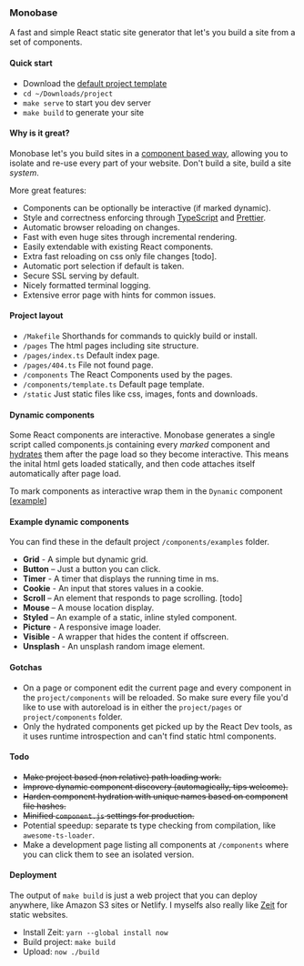 ### Monobase

A fast and simple React static site generator that let's you build a site from a set of components.

#### Quick start

* Download the [default project template](https://raw.githubusercontent.com/koenbok/monobase/master/project.zip)
* `cd ~/Downloads/project`
* `make serve` to start you dev server
* `make build` to generate your site

#### Why is it great?

Monobase let's you build sites in a [component based way](https://reactjs.org/docs/react-component.html), allowing you to isolate and re-use every part of your website. Don't build a site, build a site _system_.

More great features:

* Components can be optionally be interactive (if marked dynamic).
* Style and correctness enforcing through [TypeScript](https://www.typescriptlang.org/) and [Prettier](https://prettier.io/).
* Automatic browser reloading on changes.
* Fast with even huge sites through incremental rendering.
* Easily extendable with existing React components.
* Extra fast reloading on css only file changes [todo].
* Automatic port selection if default is taken.
* Secure SSL serving by default.
* Nicely formatted terminal logging.
* Extensive error page with hints for common issues.

#### Project layout

* `/Makefile` Shorthands for commands to quickly build or install.
* `/pages` The html pages including site structure.
* `/pages/index.ts` Default index page.
* `/pages/404.ts` File not found page.
* `/components` The React Components used by the pages.
* `/components/template.ts` Default page template.
* `/static` Just static files like css, images, fonts and downloads.

#### Dynamic components

Some React components are interactive. Monobase generates a single script called components.js containing every _marked_ component and [hydrates](https://reactjs.org/docs/react-dom.html#hydrate) them after the page load so they become interactive. This means the inital html gets loaded statically, and then code attaches itself automatically after page load.

To mark components as interactive wrap them in the `Dynamic` component [[example](https://github.com/koenbok/monobase/blob/master/examples/default.com/components/examples/Timer.tsx#L22)]

#### Example dynamic components

You can find these in the default project `/components/examples` folder.

* **Grid** - A simple but dynamic grid.
* **Button** – Just a button you can click.
* **Timer** - A timer that displays the running time in ms.
* **Cookie** - An input that stores values in a cookie.
* **Scroll** – An element that responds to page scrolling. [todo]
* **Mouse** – A mouse location display.
* **Styled** – An example of a static, inline styled component.
* **Picture** - A responsive image loader.
* **Visible** - A wrapper that hides the content if offscreen.
* **Unsplash** - An unsplash random image element.

#### Gotchas

* On a page or component edit the current page and every component in the `project/components` will be reloaded. So make sure every file you'd like to use with autoreload is in either the `project/pages` or `project/components` folder.
* Only the hydrated components get picked up by the React Dev tools, as it uses runtime introspection and can't find static html components.

#### Todo

* ~~Make project based (non relative) path loading work.~~
* ~~Improve dynamic component discovery (automagically, tips welcome).~~
* ~~Harden component hydration with unique names based on component file hashes.~~
* ~~Minified `component.js` settings for production.~~
* Potential speedup: separate ts type checking from compilation, like `awesome-ts-loader`.
* Make a development page listing all components at `/components` where you can click them to see an isolated version.

#### Deployment

The output of `make build` is just a web project that you can deploy anywhere, like Amazon S3 sites or Netlify. I myselfs also really like [Zeit](https://zeit.co/) for static websites.

* Install Zeit: `yarn --global install now`
* Build project: `make build`
* Upload: `now ./build`
